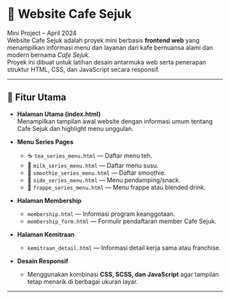 # 🌿 Website Cafe Sejuk

Mini Project – April 2024  
Website Cafe Sejuk adalah proyek mini berbasis **frontend web** yang menampilkan informasi menu dan layanan dari kafe bernuansa alami dan modern bernama *Cafe Sejuk*.  
Proyek ini dibuat untuk latihan desain antarmuka web serta penerapan struktur HTML, CSS, dan JavaScript secara responsif.

---

## 🚀 Fitur Utama

- **Halaman Utama (index.html)**  
  Menampilkan tampilan awal website dengan informasi umum tentang Cafe Sejuk dan highlight menu unggulan.

- **Menu Series Pages**  
  - ☕ `tea_series_menu.html` — Daftar menu teh.  
  - 🥛 `milk_series_menu.html` — Daftar menu susu.  
  - 🍹 `smoothie_series_menu.html` — Daftar smoothie.  
  - 🍰 `side_series_menu.html` — Menu pendamping/snack.  
  - 🍮 `frappe_series_menu.html` — Menu frappe atau blended drink.

- **Halaman Membership**
  - `membership.html` — Informasi program keanggotaan.
  - `membership_form.html` — Formulir pendaftaran member Cafe Sejuk.

- **Halaman Kemitraan**
  - `kemitraan_detail.html` — Informasi detail kerja sama atau franchise.

- **Desain Responsif**
  - Menggunakan kombinasi **CSS, SCSS, dan JavaScript** agar tampilan tetap menarik di berbagai ukuran layar.

---



